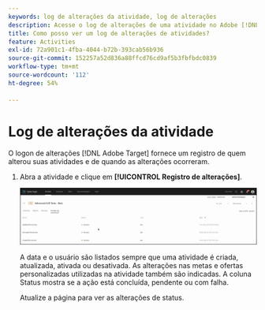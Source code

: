 ```yaml
---
keywords: log de alterações da atividade, log de alterações
description: Acesse o log de alterações de uma atividade no Adobe [!DNL Target] para exibir um registro de quem alterou suas atividades e de quando as alterações ocorreram.
title: Como posso ver um log de alterações de atividades?
feature: Activities
exl-id: 72a901c1-4fba-4044-b72b-393cab56b936
source-git-commit: 152257a52d836a88ffcd76cd9af5b3fbfbdc0839
workflow-type: tm+mt
source-wordcount: '112'
ht-degree: 54%

---
```


# Log de alterações da atividade

O logon de alterações [!DNL Adobe Target] fornece um registro de quem alterou suas atividades e de quando as alterações ocorreram.

1. Abra a atividade e clique em **[!UICONTROL Registro de alterações]**.

   ![Log de alterações da atividade](/help/main/c-activities/assets/change_log.png)

   A data e o usuário são listados sempre que uma atividade é criada, atualizada, ativada ou desativada. As alterações nas metas e ofertas personalizadas utilizadas na atividade também são indicadas. A coluna Status mostra se a ação está concluída, pendente ou com falha.

   Atualize a página para ver as alterações de status.
